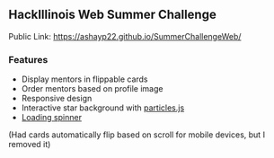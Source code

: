 ## HackIllinois Web Summer Challenge

Public Link: https://ashayp22.github.io/SummerChallengeWeb/

### Features

- Display mentors in flippable cards
- Order mentors based on profile image
- Responsive design
- Interactive star background with [particles.js](https://vincentgarreau.com/particles.js/)
- [Loading spinner](https://www.npmjs.com/package/react-loading)

(Had cards automatically flip based on scroll for mobile devices, but I removed it)
